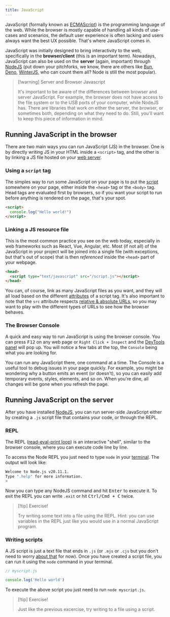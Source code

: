 ```yaml
---
title: JavaScript
---
```


JavaScript (formally known as [ECMAScript](https://262.ecma-international.org/14.0/)) is the programming language of the web. While the browser is mostly capable of handling all kinds of use-cases and scenarios, the default user experience is often lacking and users always want the best UX possible. That's where JavaScript comes in.

JavaScript was initially designed to bring interactivity to the web, specifically in the **browser/client** (this is an important term). Nowadays, JavaScript can also be used on the **server** (again, important) through [NodeJS](/backend/nodejs) (put down your pitchforks, we know, there are others like [Bun](https://bun.sh/), [Deno](https://deno.com/), [WinterJS](https://github.com/bellard/quickjs), who can count them all? Node is still the most popular).

> [!warning] Server and Browser Javascript
>
> It's important to be aware of the differences between browser and server JavaScript. For example, the browser does not have access to the file system or to the USB ports of your computer, while NodeJS has. There are libraries that work on either the server, the browser, or sometimes both, depending on what they need to do. Still, you'll want to keep this piece of information in mind.

## Running JavaScript in the browser

There are two main ways you can run JavaScript (JS) in the browser. One is by directly writing JS in your HTML inside a `<script>` tag, and the other is by linking a JS file hosted on your [web server](/frontend/web-servers).

### Using a `script` tag

The simples way to run some JavaScript on your page is to put the [script](https://developer.mozilla.org/en-US/docs/Web/HTML/Element/script) somewhere on your page, either inside the `<head>` tag or the `<body>` tag. Head tags are evaluated first by browsers, so if you want your script to run before anything is rendered on the page, that's your spot.

```html
<script>
  console.log("Hello world!")
</script>
```

### Linking a JS resource file

This is the most common practice you see on the web today, especially in web frameworks such as React, Vue, Angular, etc. Most (if not all) of the JavaScript in your project will be joined into a single file (with exceptions, but that's out of scope) that is then *referenced* inside the `<head>` part of your webpage.

```html
<head>
  <script type="text/javascript" src="/script.js"></script>
</head>
```

You can, of course, link as many JavaScript files as you want, and they will all load based on the different [attributes](https://developer.mozilla.org/en-US/docs/Web/HTML/Element/script#attributes) of a script tag. It's also important to note that the `src` attribute respects [relative & absolute URLs](/fundamentals/the-url#Relative-and-Absolute-URLs), so you may want to play with the different types of URLs to see how the browser behaves.

### The Browser Console

A quick and easy way to run JavaScript is using the browser console. You can press <kbd>F12</kbd> on any web page or `Right Click + Inspect` and the [DevTools panel](/frontend/browser-devtools) will pop up. You will notice a few tabs at the top, the `Console` being what you are looking for.

You can run any JavaScript there, one command at a time. The Console is a useful tool to debug issues in your page quickly. For example, you might be wondering why a button emits an event (or doesn't), so you can easily add temporary events, styles, elements, and so on. When you're dine, all changes will be gone when you refresh the page.

## Running JavaScript on the server

After you have installed [NodeJS](/backend/nodejs), you can run server-side JavaScript either by creating a `.js` script file that contains your code, or through the REPL.

### REPL

The REPL ([read-eval-print loop](https://en.wikipedia.org/wiki/Read%E2%80%93eval%E2%80%93print_loop)) is an interactive "shell", similar to the browser console, where you can execute code line by line.

To access the Node REPL you just need to type `node` in your [terminal](/fundamentals/the-terminal). The output will look like:

```sh
Welcome to Node.js v20.11.1.
Type ".help" for more information.
> 
```

Now you can type any NodeJS command and hit <kbd>Enter</kbd> to execute it. To exit the REPL you can write `.exit` or hit <kbd>Ctrl/Cmd + C</kbd> twice.

> [!tip] Exercise!
> 
> Try writing some text into a file using the REPL. Hint: you can use variables in the REPL just like you would use in a normal JavaScript program.

### Writing scripts

A JS script is just a text file that ends in `.js` (or `.mjs` or `.cjs` but you don't need to worry [about that](https://www.hoeser.dev/blog/2023-02-21-cjs-vs-esm/) for now). Once you have created a script file, you can run it using the `node` command in your terminal.

```js
// myscript.js

console.log('Hello world')
```

To execute the above script you just need to run `node myscript.js`.

> [!tip] Exercise!
> 
> Just like the previous excercise, try writing to a file using a script.
